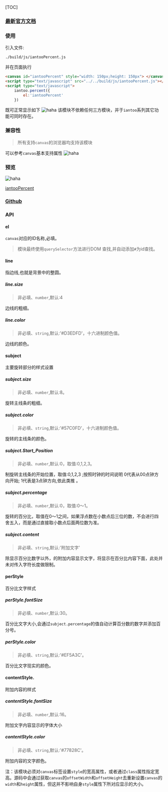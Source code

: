 [TOC]

### [最新官方文档](http://xiangzongliang.com/toolArr/DOC?tool=100)

### 使用

引入文件:
```
./build/js/iantooPercent.js
```
并在页面执行
```html
<canvas id="iantooPercent" style="width: 150px;height: 150px"> </canvas>
<script type="text/javascript" src="../../build/js/iantooPercent.js"></script>
<script type="text/javascript">
	iantoo.percent({
		el:'iantooPercent'
	})

```
既可正常显示如下
![haha](http://7xqb1s.com1.z0.glb.clouddn.com/1532426438067iantooPercent.jpg)
该模块不依赖任何三方模块，并于`iantoo`系列其它功能可同时存在。

### 兼容性

> 所有支持`canvas`的浏览器均支持该模块

可以参考`canvas`基本支持属性
![haha](http://7xqb1s.com1.z0.glb.clouddn.com/1532425383563WX20180724-174218@2x.png)

### 预览

![haha](http://7xqb1s.com1.z0.glb.clouddn.com/1532425483940iantooPercent.png)

[iantooPercent](http://xiangzongliang.com/iantoo/page/iantooPercent/ "iantooPercent")

### [Github](https://github.com/xiangzongliang/iantoo-old/tree/master/page/iantooPercent)

### API

#### el

`canvas`对应的ID名称,必填。
>模块最终使用`querySelector`方法进行DOM 查找,并自动添加`#`为id查找。

#### line
指边线,也就是背景中的整圆。


##### line.size
> 非必填、`number`,默认:4

边线的粗细。

##### line.color
> 非必填、`string`,默认:'#D3EDFD'，十六进制颜色值。

边线的颜色。

#### subject
主要旋转部分的样式设置

##### subject.size
> 非必填、`number`,默认:8。

旋转主线条的粗细。

##### subject.color
> 非必填、`string`,默认:'#57C0FD'，十六进制颜色值。

旋转的主线条的颜色。

##### subject.Start_Position
> 非必填、`number`,默认:0，取值:0,1,2,3。

制旋转主线条的开始位置，取值:0,1,2,3 ;按照时钟的时间说明 0代表从00点钟方向开始; 1代表是3点钟方向,依此类推 。

##### subject.percentage
> 非必填、`number`,默认:0，取值:0～1。

旋转的百分比，取值在0～1之间，如果浮点数在小数点后三位的数，不会进行四舍五入，而是通过直接取小数点后面两位数为准。

##### subject.content
> 非必填、`string`,默认:'附加文字'

除显示百分比数字以外，的附加内容显示文字，将显示在百分比内容下面，此处并未对传入字符长度做限制。

#### perStyle

百分比文字样式

##### perStyle.fontSize
> 非必填、`number`,默认:30。

百分比文字大小,会通过`subject.percentage`的值自动计算百分数的数字并添加百分号。

##### perStyle.color
> 非必填、`string`,默认:'#EF5A3C'。

百分比文字现实的颜色。

#### contentStyle.
附加内容的样式

##### contentStyle.fontSize
> 非必填、`number`,默认:16。

附加文字内容显示的字体大小

##### contentStyle.color
> 非必填、`string`,默认:'#77828C'。

附加内容的文字颜色。


注：该模块必须对`canvas`标签设置`style`的宽高属性，或者通过`class`属性指定宽高。源码中会通过获取`canvas`的`offsetWidth`和`offsetHeight`去重新设置`canvas`的`width`和`height`属性，但这并不影响自身`style`属性下所对应显示的大小。


